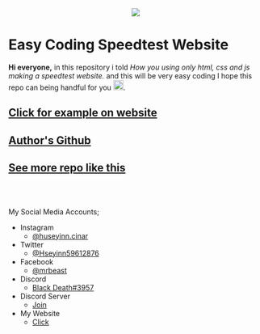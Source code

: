 <div align="center" dir="auto">
  <img src="https://socialify.git.ci/Huseyin-Cinar/Speedtest-Website/image?description=1&amp;font=Raleway&amp;forks=1&amp;issues=1&amp;owner=0&amp;pulls=1&amp;pattern=Solid&amp;stargazers=1&amp;theme=Dark" data-canonical-src="https://socialify.git.ci/Huseyin-Cinar/Speedtest-Website/image?description=1&amp;font=Raleway&amp;forks=1&amp;issues=1&amp;owner=0&amp;pulls=1&amp;pattern=Solid&amp;stargazers=1&amp;theme=Dark" class="source-light" style="visibility:visible;max-width:100%;"></source>
</div>

# Easy Coding Speedtest Website
**Hi everyone,** in this repository i told _How you using only html, css and js making a speedtest website._ and this will be very easy coding I hope this repo can being handful for you <img src="https://github.githubassets.com/images/icons/emoji/unicode/1f970.png?v8" width="20px" height="20px">. 

## [Click for example on website](https://futuree.netlify.app/apps/speedtest)

## [Author's Github](https://github.com/Huseyin-Cinar)

## [See more repo like this](https://github.com/Huseyin-Cinar?tab=repositories)
<br><br>

 My Social Media Accounts;
   - Instagram
     - [@huseyinn.cinar](https://instagram.com/huseyinn.cinar)
   - Twitter
     - [@Hseyinn59612876](https://twitter.com/Hseyinn59612876)
   - Facebook
     - [@mrbeast](https://facebook.com/mrbeast6000)
   - Discord
     - [Black Death#3957](https://discord.com/users/782246367204605953)
   - Discord Server
     - [Join](https://futuree.netlify.app/dc)
   - My Website
     - [Click](https://futuree.netlify.app)
